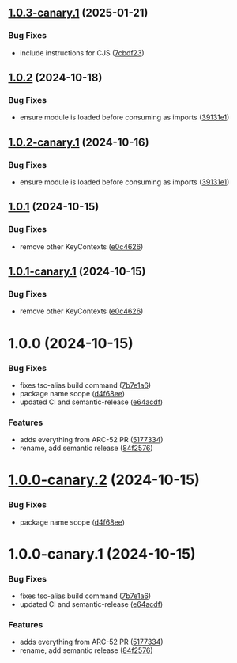 ## [1.0.3-canary.1](https://github.com/algorandfoundation/xHD-Wallet-API-ts/compare/v1.0.2...v1.0.3-canary.1) (2025-01-21)


### Bug Fixes

* include instructions for CJS ([7cbdf23](https://github.com/algorandfoundation/xHD-Wallet-API-ts/commit/7cbdf2375782c57b6a4bff99e68d326494849d99))

## [1.0.2](https://github.com/algorandfoundation/xHD-Wallet-API-ts/compare/v1.0.1...v1.0.2) (2024-10-18)


### Bug Fixes

* ensure module is loaded before consuming as imports ([39131e1](https://github.com/algorandfoundation/xHD-Wallet-API-ts/commit/39131e1645bdaaf2ce0d57152b9bdc90e429dcd5))

## [1.0.2-canary.1](https://github.com/algorandfoundation/xHD-Wallet-API-ts/compare/v1.0.1...v1.0.2-canary.1) (2024-10-16)


### Bug Fixes

* ensure module is loaded before consuming as imports ([39131e1](https://github.com/algorandfoundation/xHD-Wallet-API-ts/commit/39131e1645bdaaf2ce0d57152b9bdc90e429dcd5))

## [1.0.1](https://github.com/algorandfoundation/xHD-Wallet-API-ts/compare/v1.0.0...v1.0.1) (2024-10-15)


### Bug Fixes

* remove other KeyContexts ([e0c4626](https://github.com/algorandfoundation/xHD-Wallet-API-ts/commit/e0c46267f832a0fd1e2ebef9b20817e333e94505))

## [1.0.1-canary.1](https://github.com/algorandfoundation/xHD-Wallet-API-ts/compare/v1.0.0...v1.0.1-canary.1) (2024-10-15)


### Bug Fixes

* remove other KeyContexts ([e0c4626](https://github.com/algorandfoundation/xHD-Wallet-API-ts/commit/e0c46267f832a0fd1e2ebef9b20817e333e94505))

# 1.0.0 (2024-10-15)


### Bug Fixes

* fixes tsc-alias build command ([7b7e1a6](https://github.com/algorandfoundation/xHD-Wallet-API-ts/commit/7b7e1a6b3958479b7c6fd3516ecda550936cb7f8))
* package name scope ([d4f68ee](https://github.com/algorandfoundation/xHD-Wallet-API-ts/commit/d4f68eea19a82b6cf2d47123a6819ad5c49938f0))
* updated CI and semantic-release ([e64acdf](https://github.com/algorandfoundation/xHD-Wallet-API-ts/commit/e64acdfe72dbfb137189ae1ef4eb83566e41e3bd))


### Features

* adds everything from ARC-52 PR ([5177334](https://github.com/algorandfoundation/xHD-Wallet-API-ts/commit/517733458b7e9a10c059c2ddd265956c7127bde2))
* rename, add semantic release ([84f2576](https://github.com/algorandfoundation/xHD-Wallet-API-ts/commit/84f2576f7d37fc0bfd48dd266f8623e2f7c9beef))

# [1.0.0-canary.2](https://github.com/algorandfoundation/xHD-Wallet-API-ts/compare/v1.0.0-canary.1...v1.0.0-canary.2) (2024-10-15)


### Bug Fixes

* package name scope ([d4f68ee](https://github.com/algorandfoundation/xHD-Wallet-API-ts/commit/d4f68eea19a82b6cf2d47123a6819ad5c49938f0))

# 1.0.0-canary.1 (2024-10-15)


### Bug Fixes

* fixes tsc-alias build command ([7b7e1a6](https://github.com/algorandfoundation/xHD-Wallet-API-ts/commit/7b7e1a6b3958479b7c6fd3516ecda550936cb7f8))
* updated CI and semantic-release ([e64acdf](https://github.com/algorandfoundation/xHD-Wallet-API-ts/commit/e64acdfe72dbfb137189ae1ef4eb83566e41e3bd))


### Features

* adds everything from ARC-52 PR ([5177334](https://github.com/algorandfoundation/xHD-Wallet-API-ts/commit/517733458b7e9a10c059c2ddd265956c7127bde2))
* rename, add semantic release ([84f2576](https://github.com/algorandfoundation/xHD-Wallet-API-ts/commit/84f2576f7d37fc0bfd48dd266f8623e2f7c9beef))
